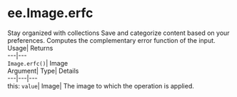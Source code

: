  
#  ee.Image.erfc 
Stay organized with collections  Save and categorize content based on your preferences. 
Computes the complementary error function of the input. Usage| Returns  
---|---  
`Image.erfc()`| Image  
Argument| Type| Details  
---|---|---  
this: `value`| Image| The image to which the operation is applied.  
